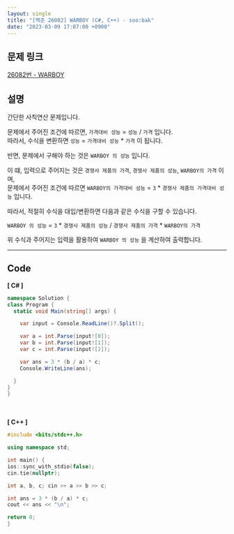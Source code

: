 ```yaml
---
layout: single
title: "[백준 26082] WARBOY (C#, C++) - soo:bak"
date: "2023-03-09 17:07:00 +0900"
---
```


## 문제 링크
  [26082번 - WARBOY](https://www.acmicpc.net/problem/26082)

## 설명
  간단한 사칙연산 문제입니다. <br>

  문제에서 주어진 조건에 따르면, `가격대비 성능` = `성능` / `가격` 입니다. <br>
  따라서, 수식을 변환하면 `성능` = `가격대비 성능` * `가격` 이 됩니다. <br>

  반면, 문제에서 구해야 하는 것은 `WARBOY 의 성능` 입니다.<br>

  이 떄, 입력으로 주어지는 것은 `경쟁사 제품의 가격`, `경쟁사 제품의 성능`, `WARBOY의 가격` 이며, <br>
  문제에서 주어진 조건에 따르면 `WARBOY의 가격대비 성능` = `3` * `경쟁사 제품의 가격대비 성능` 입니다. <br>

  따라서, 적절히 수식을 대입/변환하면 다음과 같은 수식을 구할 수 있습니다. <br>

  `WARBOY 의 성능` = `3` * `경쟁사 제품의 성능` / `경쟁사 제품의 가격` * `WARBOY의 가격`<br>

  위 수식과 주어지는 입력을 활용하여 `WARBOY 의 성능` 을 계산하여 출력합니다. <br>

- - -

## Code
<b>[ C# ] </b>
<br>

  ```c#
namespace Solution {
  class Program {
    static void Main(string[] args) {

      var input = Console.ReadLine()?.Split();

      var a = int.Parse(input![0]);
      var b = int.Parse(input![1]);
      var c = int.Parse(input![2]);

      var ans = 3 * (b / a) * c;
      Console.WriteLine(ans);

    }
  }
}
  ```
<br><br>
<b>[ C++ ] </b>
<br>

  ```c++
#include <bits/stdc++.h>

using namespace std;

int main() {
  ios::sync_with_stdio(false);
  cin.tie(nullptr);

  int a, b, c; cin >> a >> b >> c;

  int ans = 3 * (b / a) * c;
  cout << ans << "\n";

  return 0;
}
  ```
